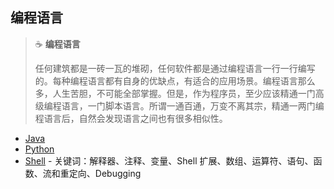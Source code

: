 ## 编程语言

> :coffee: **编程语言**
>
> 任何建筑都是一砖一瓦的堆砌，任何软件都是通过编程语言一行一行编写的。每种编程语言都有自身的优缺点，有适合的应用场景。编程语言那么多，人生苦胆，不可能全部掌握。但是，作为程序员，至少应该精通一门高级编程语言，一门脚本语言。所谓一通百通，万变不离其宗，精通一两门编程语言后，自然会发现语言之间也有很多相似性。

- [Java](java)
- [Python](python.md)
- [Shell](shell.md) - 关键词：解释器、注释、变量、Shell 扩展、数组、运算符、语句、函数、流和重定向、Debugging
